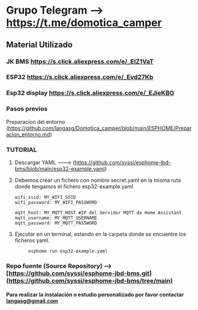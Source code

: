 # Grupo Telegram --> https://t.me/domotica_camper


## Material Utilizado

### JK BMS https://s.click.aliexpress.com/e/_EIZ1VaT

### ESP32 https://s.click.aliexpress.com/e/_Evd27Kb

### Esp32 display https://s.click.aliexpress.com/e/_EJieKBO






### Pasos previos

Preparacion del entorno (https://github.com/langasg/Domotica_camper/blob/main/ESPHOME/Preparacion_entorno.md)

### TUTORIAL


1. Descargar YAML  ---> (https://github.com/syssi/esphome-jbd-bms/blob/main/esp32-example.yaml)

   

3. Debemos crear un fichero con nombre secret.yaml en la misma ruta donde tengamos el fichero esp32-example.yaml

       wifi_ssid: MY_WIFI_SSID
       wifi_password: MY_WIFI_PASSWORD

       mqtt_host: MY_MQTT_HOST #IP del Servidor MQTT de Home Assistant
       mqtt_username: MY_MQTT_USERNAME
       mqtt_password: MY_MQTT_PASSWORD
   
         
4. Ejecutar en un terminal, estando en la carpeta donde se encuentre los ficheros yaml.

            esphome run esp32-example.yaml



### Repo fuente (Source Repository) --> [https://github.com/syssi/esphome-jbd-bms.git](https://github.com/syssi/esphome-jbd-bms/tree/main)

#### Para realizar la instalación o estudio personalizado por favor contactar langasg@gmail.com

